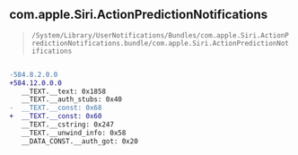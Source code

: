 ## com.apple.Siri.ActionPredictionNotifications

> `/System/Library/UserNotifications/Bundles/com.apple.Siri.ActionPredictionNotifications.bundle/com.apple.Siri.ActionPredictionNotifications`

```diff

-584.8.2.0.0
+584.12.0.0.0
   __TEXT.__text: 0x1858
   __TEXT.__auth_stubs: 0x40
-  __TEXT.__const: 0x68
+  __TEXT.__const: 0x60
   __TEXT.__cstring: 0x247
   __TEXT.__unwind_info: 0x58
   __DATA_CONST.__auth_got: 0x20

```
